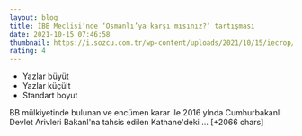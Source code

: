 ```yaml
--- 
layout: blog
title: İBB Meclisi’nde ‘Osmanlı’ya karşı mısınız?’ tartışması
date: 2021-10-15 07:46:58
thumbnail: https://i.sozcu.com.tr/wp-content/uploads/2021/10/15/iecrop/detay-kopya_16_9_1634283925-670x371.jpg
rating: 4
---
```

<ul><li>Yazlar büyüt</li><li>Yazlar küçült</li><li>Standart boyut</li></ul>
BB mülkiyetinde bulunan ve encümen karar ile 2016 ylnda Cumhurbakanl Devlet Arivleri Bakanl'na tahsis edilen Kathane'deki … [+2066 chars]